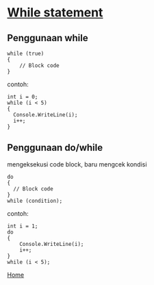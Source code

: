 # <ins>While statement</ins>

## Penggunaan while
```Csharp
while (true)
{
    // Block code
}
```
contoh:
```Csharp
int i = 0;
while (i < 5) 
{
  Console.WriteLine(i);
  i++;
}
```

## Penggunaan do/while
mengeksekusi code block, baru mengcek kondisi
```Csharp
do 
{
  // Block code
}
while (condition);
```
contoh:
```Csharp
int i = 1;
do
{
    Console.WriteLine(i);
    i++;
}
while (i < 5);
```

[Home](../README.md)